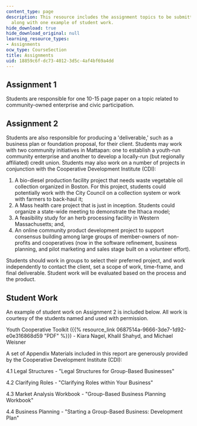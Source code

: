 ```yaml
---
content_type: page
description: This resource includes the assignment topics to be submitted by the students
  along with one example of student work.
hide_download: true
hide_download_original: null
learning_resource_types:
- Assignments
ocw_type: CourseSection
title: Assignments
uid: 18859c6f-dc73-4012-3d5c-4af4bf69a4dd
---
```


Assignment 1
------------

Students are responsible for one 10-15 page paper on a topic related to community-owned enterprise and civic participation.

Assignment 2
------------

Students are also responsible for producing a 'deliverable,' such as a business plan or foundation proposal, for their client. Students may work with two community initiatives in Mattapan: one to establish a youth-run community enterprise and another to develop a locally-run (but regionally affiliated) credit union. Students may also work on a number of projects in conjunction with the Cooperative Development Institute (CDI):

1.  A bio-diesel production facility project that needs waste vegetable oil collection organized in Boston. For this project, students could potentially work with the City Council on a collection system or work with farmers to back-haul it;
2.  A Mass health care project that is just in inception. Students could organize a state-wide meeting to demonstrate the Ithaca model;
3.  A feasibility study for an herb processing facility in Western Massachusetts; and,
4.  An online community product development project to support consensus building among large groups of member-owners of non-profits and cooperatives (now in the software refinement, business planning, and pilot marketing and sales stage built on a volunteer effort).

Students should work in groups to select their preferred project, and work independently to contact the client, set a scope of work, time-frame, and final deliverable. Student work will be evaluated based on the process and the product.

Student Work
------------

An example of student work on Assignment 2 is included below. All work is courtesy of the students named and used with permission.

Youth Cooperative Toolkit ({{% resource_link 0687514a-9666-3de7-1d92-e0e316868d59 "PDF" %}}) - Kiara Nagel, Khalil Shahyd, and Michael Weisner

A set of Appendix Materials included in this report are generously provided by the Cooperative Development Institute (CDI):  
  
4.1 Legal Structures - "Legal Structures for Group-Based Businesses"

4.2 Clarifying Roles - "Clarifying Roles within Your Business"

4.3 Market Analysis Workbook - "Group-Based Business Planning Workbook"

4.4 Business Planning - "Starting a Group-Based Business: Development Plan"
